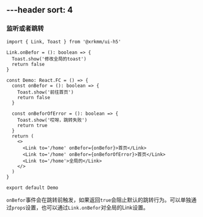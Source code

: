 ---header
sort: 4
---

### 监听或者跳转

```tsx
import { Link, Toast } from '@xrkmm/ui-h5'

Link.onBefor = (): boolean => {
  Toast.show('修改全局的toast')
  return false
}

const Demo: React.FC = () => {
  const onBefor = (): boolean => {
    Toast.show('前往首页')
    return false
  }

  const onBeforOfError = (): boolean => {
    Toast.show('哎呀，跳转失败')
    return true
  }
  return (
    <>
      <Link to='/home' onBefor={onBefor}>首页</Link>
      <Link to='/home' onBefor={onBeforOfError}>首页</Link>
      <Link to='/home'>全局的</Link>
    </>
  )
}

export default Demo
```
`onBefor`事件会在跳转前触发，如果返回`true`会阻止默认的跳转行为。可以单独通过`props`设置，也可以通过`Link.onBefor`对全局的Link设置。
